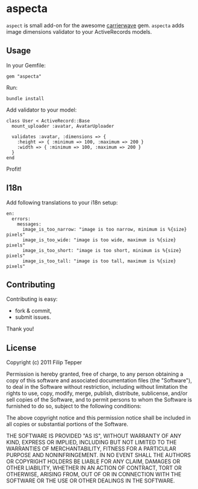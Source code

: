# aspecta

``aspect`` is small add-on for the awesome
[carrierwave](http://github.com/jnicklas/carrierwave) gem. ``aspecta``
adds image dimensions validator to your ActiveRecords models.

## Usage

In your Gemfile:

    gem "aspecta"

Run:

    bundle install

Add validator to your model:

    class User < ActiveRecord::Base
      mount_uploader :avatar, AvatarUploader

      validates :avatar, :dimensions => {
        :height => { :minimum => 100, :maximum => 200 }
        :width => { :minimum => 100, :maximum => 200 }
      }
    end

Profit!

## I18n

Add following translations to your i18n setup:

    en:
      errors:
        messages:
          image_is_too_narrow: "image is too narrow, minimum is %{size} pixels"
          image_is_too_wide: "image is too wide, maximum is %{size} pixels"
          image_is_too_short: "image is too short, minimum is %{size} pixels"
          image_is_too_tall: "image is too tall, maximum is %{size} pixels"

## Contributing

Contributing is easy:

* fork & commit,
* submit issues.

Thank you!

## License

Copyright (c) 2011 Filip Tepper

Permission is hereby granted, free of charge, to any person obtaining
a copy of this software and associated documentation files (the
"Software"), to deal in the Software without restriction, including
without limitation the rights to use, copy, modify, merge, publish,
distribute, sublicense, and/or sell copies of the Software, and to
permit persons to whom the Software is furnished to do so, subject to
the following conditions:

The above copyright notice and this permission notice shall be
included in all copies or substantial portions of the Software.

THE SOFTWARE IS PROVIDED "AS IS", WITHOUT WARRANTY OF ANY KIND,
EXPRESS OR IMPLIED, INCLUDING BUT NOT LIMITED TO THE WARRANTIES OF
MERCHANTABILITY, FITNESS FOR A PARTICULAR PURPOSE AND
NONINFRINGEMENT. IN NO EVENT SHALL THE AUTHORS OR COPYRIGHT HOLDERS BE
LIABLE FOR ANY CLAIM, DAMAGES OR OTHER LIABILITY, WHETHER IN AN ACTION
OF CONTRACT, TORT OR OTHERWISE, ARISING FROM, OUT OF OR IN CONNECTION
WITH THE SOFTWARE OR THE USE OR OTHER DEALINGS IN THE SOFTWARE.
